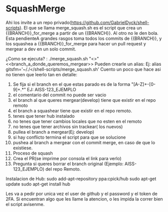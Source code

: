 # SquashMerge
Ahi los invite a un repo privado(https://github.com/GabrielDyck/shell-scripts).
El que se llama merge_squash.sh es el script que crea un {{BRANCH}}_for_merge a partir de un {{BRANCH}}.
Al otro no le den bola. Esta pendienteA grandes rasgos toma todos los commits de {{BRANCH}}, y los squashea a  {{BRANCH}}_for_merge para hacer un pull request y mergear a dev en un solo commit.

¿Como se ejecuta? : ./merge_squash.sh "<<mensaje del commit>>" <<branch_a_donde_queremos_mergear>>
Pueden crearle un alias: Ej: alias gitsfm='~/./<<ruta desde la home hasta el repo>/shell-scripts/merge_squash.sh'
Cuento un poco que hace asi no tienen que leerlo tan en detalle:
1. Se fija si el branch en el que estas parado es de la forma "[A-Z]+-[0-9]+.*" EJ: AISS-123_EJEMPLO
2. el comentario del commit no puede ser vacio
3. el branch al que queres mergear(develop) tiene que existir en el repo remoto
4. el branch a squashear tiene que existir en el repo remoto.
5. tenes que tener hub instalado
6. no tenes que tener cambios locales que no esten en el remoto
7. no tenes que tener archivos sin trackear( los nuevos)
8. pullea el branch a mergear(Ej: develop)
9. si hay conflicto termina el script para que se solucione
10. pushea al branch a mergear con el commit merge, en caso de que lo existiese.
11. Proceso de squash
12. Crea el PR(se imprime por consola el link para verlo)
13. Pregunta si queres borrar el branch original (Ejemplo: AISS-123_EJEMPLO) del repo Remoto.

Instalacion de Hub:
sudo add-apt-repository ppa:cpick/hub
sudo apt-get update
sudo apt-get install hub

Les va a pedir por unica vez el user de github y el password y el token de 2FA.
Si encuentran algo que les llame la atencion, o les impida la correr bien el script avisenme.
